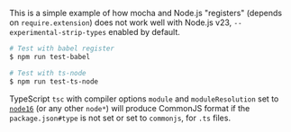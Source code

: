 This is a simple example of how mocha and Node.js "registers" (depends on `require.extension`)
does not work well with Node.js v23, `--experimental-strip-types` enabled by default.

```bash
# Test with babel register
$ npm run test-babel

# Test with ts-node
$ npm run test-ts-node
```

TypeScript `tsc` with compiler options `module` and `moduleResolution` set to [`node16`][] (or any other `node*`)
will produce CommonJS format if the `package.json#type` is not set or set to `commonjs`, for `.ts` files.

[`node16`]: https://www.typescriptlang.org/tsconfig/#node16node18nodenext
